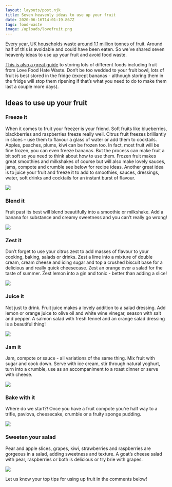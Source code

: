```yaml
---
layout: layouts/post.njk
title: Seven heavenly ideas to use up your fruit
date: 2020-06-16T14:01:19.867Z
tags: food-waste
image: /uploads/lovefruit.png
---
```

[Every year, UK households waste around 1.1 million tonnes of fruit](https://www.wrap.org.uk/sites/files/wrap/WRAP%20Fruit%2015%20-%20final.pdf). Around half of this is avoidable and could have been eaten. So we've shared seven heavenly ideas to use up your fruit and avoid food waste.

[This is also a great guide](https://lovefoodhatewaste.com/article/food-storage-a-z) to storing lots of different foods including fruit from Love Food Hate Waste. Don’t be too wedded to your fruit bowl, lots of fruit is best stored in the fridge (except bananas - although storing them in the fridge will stop them ripening if that’s what you need to do to make them last a couple more days).

## Ideas to use up your fruit

### Freeze it

When it comes to fruit your freezer is your friend. Soft fruits like blueberries, blackberries and raspberries freeze really well. Citrus fruit freezes brilliantly in slices – use them to flavour a glass of water or add them to cocktails. Apples, peaches, plums, kiwi can be frozen too. In fact, most fruit will be fine frozen, you can even freeze bananas. But the process can make fruit a bit soft so you need to think about how to use them. Frozen fruit makes great smoothies and milkshakes of course but will also make lovely sauces, jams, compote and crumble see below for recipe ideas. Another great idea is to juice your fruit and freeze it to add to smoothies, sauces, dressings, water, soft drinks and cocktails for an instant burst of flavour.

![](/uploads/ideas-to-use-up-your-fruit2.jpg)

### Blend it

Fruit past its best will blend beautifully into a smoothie or milkshake. Add a banana for substance and creamy sweetness and you can’t really go wrong!

![](/uploads/ideas-to-use-up-your-fruit3.jpg)

### Zest it

Don’t forget to use your citrus zest to add masses of flavour to your cooking, baking, salads or drinks. Zest a lime into a mixture of double cream, cream cheese and icing sugar and top a crushed biscuit base for a delicious and really quick cheesecase. Zest an orange over a salad for the taste of summer. Zest lemon into a gin and tonic - better than adding a slice! 

![](/uploads/zest.png)

### Juice it

Not just to drink. Fruit juice makes a lovely addition to a salad dressing. Add lemon or orange juice to olive oil and white wine vinegar, season with salt and pepper. A salmon salad with fresh fennel and an orange salad dressing is a beautiful thing!

![](/uploads/juice.png)

### Jam it

Jam, compote or sauce - all variations of the same thing. Mix fruit with sugar and cook down. Serve with ice cream, stir through natural yoghurt, turn into a crumble, use as an accompaniment to a roast dinner or serve with cheese.

![](/uploads/jam.png)

### Bake with it

Where do we start?! Once you have a fruit compote you’re half way to a trifle, pavlova, cheesecake, crumble or a fruity sponge pudding. 

![](/uploads/bake.png)

### Sweeten your salad

Pear and apple slices, grapes, kiwi, strawberries and raspberries are gorgeous in a salad, adding sweetness and texture. A goat’s cheese salad with pear, raspberries or both is delicious or try brie with grapes.

![](/uploads/sweetensalad.png)

Let us know your top tips for using up fruit in the comments below!